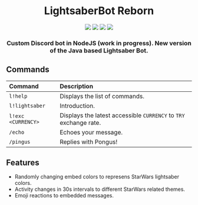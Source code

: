 <div align="center">
<h1>LightsaberBot Reborn</h1>

<img src="https://img.shields.io/github/v/tag/can-aslan/LightsaberBot-Reborn?color=l&label=version">
<img src="https://img.shields.io/github/issues/can-aslan/LightsaberBot-Reborn?label=known%20issues">
<img src="https://img.shields.io/github/commit-activity/w/can-aslan/LightsaberBot-Reborn">
<img src="https://img.shields.io/github/license/can-aslan/LightsaberBot-Reborn">
  
### Custom Discord bot in NodeJS (work in progress). New version of the Java based Lightsaber Bot.
</div>

## Commands
| Command | Description |
| :--- | :--- |
| `l!help` | Displays the list of commands. |
| `l!lightsaber` | Introduction. |
| `l!exc <CURRENCY>` | Displays the latest accessible `CURRENCY` to `TRY` exchange rate. |
| `/echo` | Echoes your message. |
| `/pingus` | Replies with Pongus! |

## Features
+ Randomly changing embed colors to represens StarWars lightsaber colors.
+ Activity changes in 30s intervals to different StarWars related themes.
+ Emoji reactions to embedded messages.


